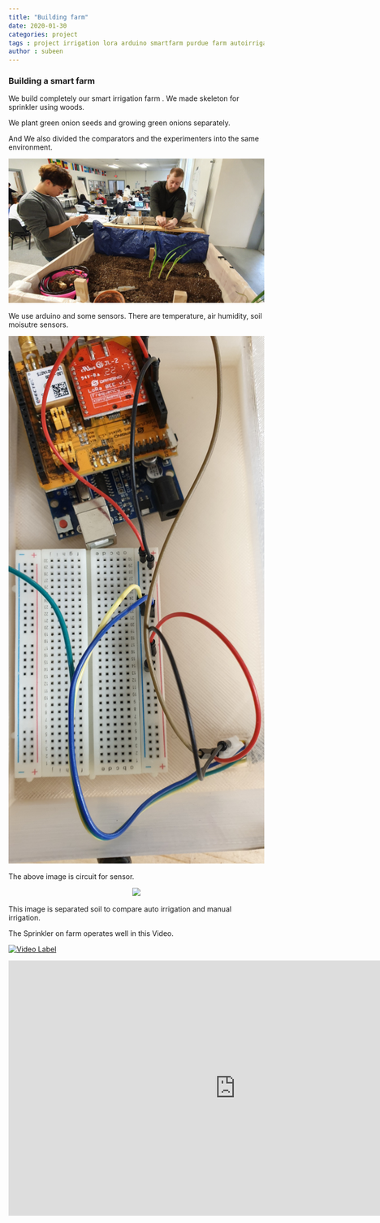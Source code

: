 ```yaml
---
title: "Building farm"
date: 2020-01-30
categories: project
tags : project irrigation lora arduino smartfarm purdue farm autoirrigation
author : subeen
---
```


### Building a smart farm

We build completely our smart irrigation farm . We made skeleton for sprinkler using woods.

We plant green onion seeds and growing green onions  separately.

And We also divided the comparators and the experimenters into the same environment.


<p align="center">
<img src="https://github.com/purdueblog/purdueblog.github.io/blob/master/assets/images/bgr.jpg?raw=true" width="800" ></p>

We use arduino and some sensors. There are temperature, air humidity, soil moisutre sensors.

<p align="center">
<img src="https://github.com/purdueblog/purdueblog.github.io/blob/master/assets/images/sensor.jpg?raw=true" width="800" ></p>

The above image is circuit for sensor. 

<p align="center">
<img src="https://github.com/purdueblog/purdueblog.github.io/blob/master/assets/images/seperate.jpg?raw=true" width="800" ></p>

This image is separated soil to compare auto irrigation and manual irrigation.

The Sprinkler on farm operates well in this Video.

[![Video Label](http://img.youtube.com/vi/uLR1RNqJ1Mw/0.jpg)](https://www.youtube.com/embed/ziH4H-jZAgs)

<iframe width="893" height="502" src="https://www.youtube.com/embed/ziH4H-jZAgs" frameborder="0" allow="accelerometer; autoplay; encrypted-media; gyroscope; picture-in-picture" allowfullscreen></iframe>
